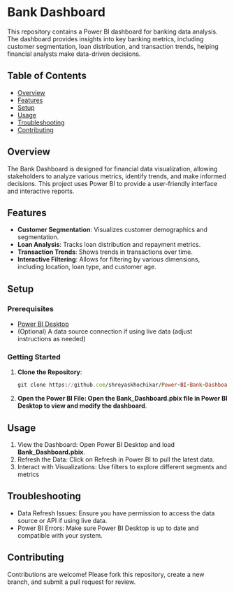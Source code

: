 # Bank Dashboard

This repository contains a Power BI dashboard for banking data analysis. The dashboard provides insights into key banking metrics, including customer segmentation, loan distribution, and transaction trends, helping financial analysts make data-driven decisions.

## Table of Contents

- [Overview](#overview)
- [Features](#features)
- [Setup](#setup)
- [Usage](#usage)
- [Troubleshooting](#troubleshooting)
- [Contributing](#contributing)

## Overview

The Bank Dashboard is designed for financial data visualization, allowing stakeholders to analyze various metrics, identify trends, and make informed decisions. This project uses Power BI to provide a user-friendly interface and interactive reports.

## Features

- **Customer Segmentation**: Visualizes customer demographics and segmentation.
- **Loan Analysis**: Tracks loan distribution and repayment metrics.
- **Transaction Trends**: Shows trends in transactions over time.
- **Interactive Filtering**: Allows for filtering by various dimensions, including location, loan type, and customer age.

## Setup

### Prerequisites

- [Power BI Desktop](https://powerbi.microsoft.com/)
- (Optional) A data source connection if using live data (adjust instructions as needed)

### Getting Started

1. **Clone the Repository**:
   ```ruby
   git clone https://github.com/shreyaskhochikar/Power-BI-Bank-Dashboard.git
   ```
2. **Open the Power BI File: Open the Bank_Dashboard.pbix file in Power BI Desktop to view and modify the dashboard**.

## Usage
1. View the Dashboard: Open Power BI Desktop and load **Bank_Dashboard.pbix**.
2. Refresh the Data: Click on Refresh in Power BI to pull the latest data.
3. Interact with Visualizations: Use filters to explore different segments and metrics

## Troubleshooting
 - Data Refresh Issues: Ensure you have permission to access the data source or API if using live data.
 - Power BI Errors: Make sure Power BI Desktop is up to date and compatible with your system.

## Contributing
Contributions are welcome! Please fork this repository, create a new branch, and submit a pull request for review.
